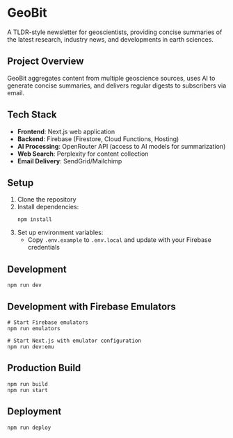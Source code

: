 # GeoBit

A TLDR-style newsletter for geoscientists, providing concise summaries of the latest research, industry news, and developments in earth sciences.

## Project Overview

GeoBit aggregates content from multiple geoscience sources, uses AI to generate concise summaries, and delivers regular digests to subscribers via email.

## Tech Stack

- **Frontend**: Next.js web application
- **Backend**: Firebase (Firestore, Cloud Functions, Hosting)
- **AI Processing**: OpenRouter API (access to AI models for summarization)
- **Web Search**: Perplexity for content collection
- **Email Delivery**: SendGrid/Mailchimp

## Setup

1. Clone the repository
2. Install dependencies:
   ```
   npm install
   ```
3. Set up environment variables:
   - Copy `.env.example` to `.env.local` and update with your Firebase credentials

## Development

```
npm run dev
```

## Development with Firebase Emulators

```
# Start Firebase emulators
npm run emulators

# Start Next.js with emulator configuration
npm run dev:emu
```

## Production Build

```
npm run build
npm run start
```

## Deployment

```
npm run deploy
```
